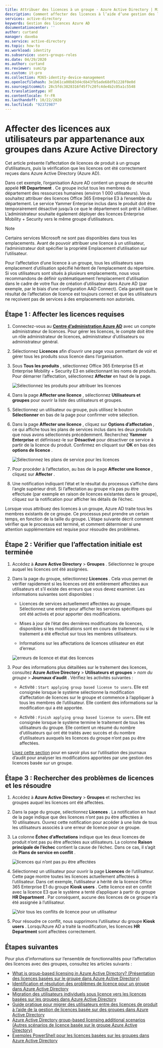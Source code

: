 ```yaml
---
title: Attribuer des licences à un groupe - Azure Active Directory | Microsoft Docs
description: Comment affecter des licences à l’aide d’une gestion des licences de groupe Azure Active Directory
services: active-directory
keywords: Gestion des licences Azure AD
documentationcenter: ''
author: curtand
manager: daveba
ms.service: active-directory
ms.topic: how-to
ms.workload: identity
ms.subservice: users-groups-roles
ms.date: 04/29/2020
ms.author: curtand
ms.reviewer: sumitp
ms.custom: it-pro
ms.collection: M365-identity-device-management
ms.openlocfilehash: 3e1b61ca00b83d4c6b43fb5ade68dfb1228f0e0d
ms.sourcegitcommit: 28c5fdc3828316f45f7c20fc4de4b2c05a1c5548
ms.translationtype: HT
ms.contentlocale: fr-FR
ms.lasthandoff: 10/22/2020
ms.locfileid: "92372987"
---
```

# <a name="assign-licenses-to-users-by-group-membership-in-azure-active-directory"></a>Affecter des licences aux utilisateurs par appartenance aux groupes dans Azure Active Directory

Cet article présente l’affectation de licences de produit à un groupe d’utilisateurs, puis la vérification que les licences ont été correctement reçues dans Azure Active Directory (Azure AD).

Dans cet exemple, l’organisation Azure AD contient un groupe de sécurité appelé **HR Department** . Ce groupe inclut tous les membres du département des ressources humaines (environ 1 000 utilisateurs). Vous souhaitez attribuer des licences Office 365 Entreprise E3 à l’ensemble du département. Le service Yammer Enterprise inclus dans le produit doit être temporairement désactivé jusqu’à ce que le département soit prêt à l’utiliser. L’administrateur souhaite également déployer des licences Enterprise Mobility + Security vers le même groupe d’utilisateurs.

> [!NOTE]
> Certains services Microsoft ne sont pas disponibles dans tous les emplacements. Avant de pouvoir attribuer une licence à un utilisateur, l’administrateur doit spécifier la propriété Emplacement d’utilisation sur l’utilisateur.
>
> Pour l’affectation d’une licence à un groupe, tous les utilisateurs sans emplacement d’utilisation spécifié héritent de l’emplacement du répertoire. Si vos utilisateurs sont situés à plusieurs emplacements, nous vous recommandons de définir systématiquement l’emplacement d’utilisation dans le cadre de votre flux de création d’utilisateur dans Azure AD (par exemple, par le biais d’une configuration AAD Connect). Cela garantit que le résultat de l’affectation de licence est toujours correct et que les utilisateurs ne reçoivent pas de services à des emplacements non autorisés.

## <a name="step-1-assign-the-required-licenses"></a>Étape 1 : Affecter les licences requises

1. Connectez-vous au [**Centre d’administration Azure AD**](https://aad.portal.azure.com) avec un compte administrateur de licences. Pour gérer les licences, le compte doit être un rôle administrateur de licences, administrateur d’utilisateurs ou administrateur général.

1. Sélectionnez **Licences** afin d’ouvrir une page vous permettant de voir et gérer tous les produits sous licence dans l’organisation.

1. Sous **Tous les produits** , sélectionnez Office 365 Enterprise E5 et Enterprise Mobility + Security E3 en sélectionnant les noms de produits. Pour démarrer l’affectation, sélectionnez **Affecter** en haut de la page.

   ![Sélectionnez les produits pour attribuer les licences](./media/licensing-groups-assign/licenses-all-products-assign.png)
  
1. Dans la page **Affecter une licence** , sélectionnez **Utilisateurs et groupes** pour ouvrir la liste des utilisateurs et groupes.

1. Sélectionnez un utilisateur ou groupe, puis utilisez le bouton **Sélectionner** en bas de la page pour confirmer votre sélection.

1. Dans la page **Affecter une licence** , cliquez sur **Options d’affectation** , ce qui affiche tous les plans de services inclus dans les deux produits que nous avons sélectionnés précédemment. Recherchez **Yammer Enterprise** et définissez-le sur **Désactivé** pour désactiver ce service à partir de la licence du produit. Confirmez en cliquant sur **OK** en bas des **options de licence** .

   ![Sélectionnez les plans de service pour les licences](./media/licensing-groups-assign/assignment-options.png)
  
1. Pour procéder à l’affectation, au bas de la page **Affecter une licence** , cliquez sur **Affecter** .

1. Une notification indiquant l’état et le résultat du processus s’affiche dans l’angle supérieur droit. Si l’affectation au groupe n’a pas pu être effectuée (par exemple en raison de licences existantes dans le groupe), cliquez sur la notification pour afficher les détails de l’échec.

Lorsque vous attribuez des licences à un groupe, Azure AD traite tous les membres existants de ce groupe. Ce processus peut prendre un certain temps, en fonction de la taille du groupe. L’étape suivante décrit comment vérifier que le processus est terminé, et comment déterminer si une attention supplémentaire est requise pour résoudre des problèmes.

## <a name="step-2-verify-that-the-initial-assignment-has-finished"></a>Étape 2 : Vérifier que l’affectation initiale est terminée

1. Accédez à **Azure Active Directory** > **Groupes** . Sélectionnez le groupe auquel les licences ont été assignées.

1. Dans la page du groupe, sélectionnez **Licences** . Cela vous permet de vérifier rapidement si les licences ont été entièrement affectées aux utilisateurs et s’il existe des erreurs que vous devez examiner. Les informations suivantes sont disponibles :

   - Licences de services actuellement affectées au groupe. Sélectionnez une entrée pour afficher les services spécifiques qui ont été activés et pour apporter des modifications.

   - Mises à jour de l’état des dernières modifications de licences, disponibles si les modifications sont en cours de traitement ou si le traitement a été effectué sur tous les membres utilisateurs.

   - Informations sur les affectations de licences utilisateur en état d’erreur.

   ![erreurs de licence et état des licences](./media/licensing-groups-assign/assignment-errors.png)

1. Pour des informations plus détaillées sur le traitement des licences, consultez **Azure Active Directory** > **Utilisateurs et groupes** > *nom du groupe* > **Journaux d’audit** . Vérifiez les activités suivantes :

   - Activité : `Start applying group based license to users`. Elle est consignée lorsque le système sélectionne la modification d’affectation de licences sur le groupe et commence à l’appliquer à tous les membres de l’utilisateur. Elle contient des informations sur la modification qui a été apportée.

   - Activité : `Finish applying group based license to users`. Elle est consignée lorsque le système termine le traitement de tous les utilisateurs du groupe. Elle contient un résumé du nombre d’utilisateurs qui ont été traités avec succès et du nombre d’utilisateurs auxquels les licences du groupe n’ont pas pu être affectées.

   [Lisez cette section](licensing-group-advanced.md#use-audit-logs-to-monitor-group-based-licensing-activity) pour en savoir plus sur l’utilisation des journaux d’audit pour analyser les modifications apportées par une gestion des licences basée sur un groupe.

## <a name="step-3-check-for-license-problems-and-resolve-them"></a>Étape 3 : Rechercher des problèmes de licences et les résoudre

1. Accédez à **Azure Active Directory** > **Groupes** et recherchez les groupes auquel les licences ont été affectées.
1. Dans la page du groupe, sélectionnez **Licences** . La notification en haut de la page indique que des licences n’ont pas pu être affectées à 10 utilisateurs. Ouvrez cette notification pour accéder à une liste de tous les utilisateurs associés à une erreur de licence pour ce groupe.
1. La colonne **Échec d’affectations** indique que les deux licences de produit n’ont pas pu être affectées aux utilisateurs. La colonne **Raison principale de l’échec** contient la cause de l’échec. Dans ce cas, il s’agit de **Plans de service en conflit** .

   ![licences qui n’ont pas pu être affectées](./media/licensing-groups-assign/failed-assignments.png)

1. Sélectionnez un utilisateur pour ouvrir la page **Licences** de l’utilisateur. Cette page montre toutes les licences actuellement affectées à l’utilisateur. Dans cet exemple, l’utilisateur a hérité de la licence Office 365 Enterprise E1 du groupe **Kiosk users** . Cette licence est en conflit avec la licence E3 que le système a tenté d’appliquer à partir du groupe **HR Department** . Par conséquent, aucune des licences de ce groupe n’a été assignée à l’utilisateur.

   ![Voir tous les conflits de licence pour un utilisateur](./media/licensing-groups-assign/user-licence-conflicting-service-plans.png)

1. Pour résoudre ce conflit, nous supprimons l’utilisateur du groupe **Kiosk users** . Lorsqu’Azure AD a traité la modification, les licences **HR Department** sont affectées correctement.

## <a name="next-steps"></a>Étapes suivantes

Pour plus d’informations sur l’ensemble de fonctionnalités pour l’affectation des licences avec des groupes, consultez les articles suivants :

- [What is group-based licensing in Azure Active Directory? (Présentation des licences basées sur le groupe dans Azure Active Directory)](../fundamentals/active-directory-licensing-whatis-azure-portal.md?context=azure%2factive-directory%2fusers-groups-roles%2fcontext%2fugr-context)
- [Identification et résolution des problèmes de licence pour un groupe dans Azure Active Directory](licensing-groups-resolve-problems.md)
- [Migration des utilisateurs individuels sous licence vers les licences basées sur les groupes dans Azure Active Directory](licensing-groups-migrate-users.md)
- [Guide pratique pour migrer des utilisateurs entre des licences de produit à l’aide de la gestion de licences basée sur des groupes dans Azure Active Directory](licensing-groups-change-licenses.md)
- [Azure Active Directory group-based licensing additional scenarios (Autres scénarios de licence basée sur le groupe Azure Active Directory)](licensing-group-advanced.md)
- [Exemples PowerShell pour les licences basées sur les groupes dans Azure Active Directory](licensing-ps-examples.md)